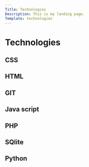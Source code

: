 ```yaml
---
Title: Technologies
Description: This is my landing page.
Template: technologies
---
```

Technologies
==========================

<div class="techno-box css">
    <a herf = "technology/css">
    <h2>CSS</h>
    </a>
</div>

<div class="techno-box html">
    <a herf = "technology/html">
    <h2>HTML</h>
    </a>
</div>

<div class="techno-box git">
    <a herf = "technology/git">
    <h2>GIT</h>
    </a>
</div>

<div class="techno-box javascript">
    <a herf = "technology/javascript">
    <h2>Java script</h>
    </a>
</div>

<div class="techno-box php">
    <a herf = "technology/php">
    <h2>PHP</h>
    </a>
</div>

<div class="techno-box sqlite">
    <a herf = "technology/sqlite">
    <h2>SQlite</h>
    </a>
</div>

<div class="techno-box python">
    <a herf = "technology/python">
    <h2>Python</h>
    </a>
</div>
